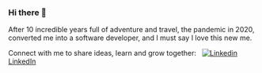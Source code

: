 ### Hi there 👋

<!--
**dlkumaar/dlkumaar** is a ✨ _special_ ✨ repository because its `README.md` (this file) appears on your GitHub profile.

Here are some ideas to get you started:

- 🔭 I’m currently working on ...
- 🌱 I’m currently learning ...
- 👯 I’m looking to collaborate on ...
- 🤔 I’m looking for help with ...
- 💬 Ask me about ...
- 📫 How to reach me: ...
- 😄 Pronouns: ...
- ⚡ Fun fact: ...
-->

After 10 incredible years full of adventure and travel, the pandemic in 2020, converted me into a software developer, and I must say I love this new me.

Connect with me to share ideas, learn and grow together: &nbsp; [![Linkedin](https://i.stack.imgur.com/gVE0j.png) LinkedIn](https://www.linkedin.com/in/rkumaar/)

